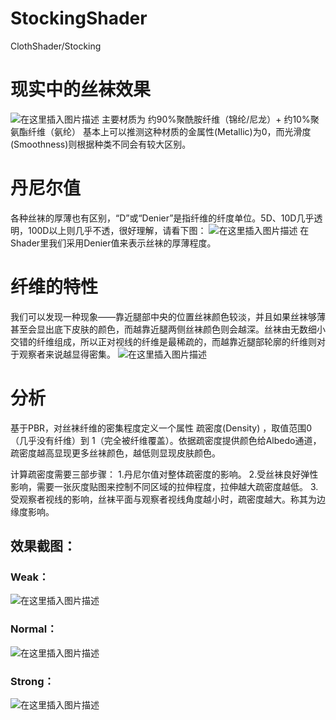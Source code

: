 # StockingShader
ClothShader/Stocking
# 现实中的丝袜效果
![在这里插入图片描述](https://img-blog.csdnimg.cn/20191017221403832.png?x-oss-process=image/watermark,type_ZmFuZ3poZW5naGVpdGk,shadow_10,text_aHR0cHM6Ly9ibG9nLmNzZG4ubmV0L3FxXzQyMTE1NDQ3,size_16,color_FFFFFF,t_70)
主要材质为 约90%聚酰胺纤维（锦纶/尼龙）+ 约10%聚氨酯纤维（氨纶） 
基本上可以推测这种材质的金属性(Metallic)为0，而光滑度(Smoothness)则根据种类不同会有较大区别。

# 丹尼尔值
各种丝袜的厚薄也有区别，“D”或“Denier”是指纤维的纤度单位。5D、10D几乎透明，100D以上则几乎不透，很好理解，请看下图：
![在这里插入图片描述](https://img-blog.csdnimg.cn/20191017221500276.png?x-oss-process=image/watermark,type_ZmFuZ3poZW5naGVpdGk,shadow_10,text_aHR0cHM6Ly9ibG9nLmNzZG4ubmV0L3FxXzQyMTE1NDQ3,size_16,color_FFFFFF,t_70)
在Shader里我们采用Denier值来表示丝袜的厚薄程度。

# 纤维的特性
我们可以发现一种现象——靠近腿部中央的位置丝袜颜色较淡，并且如果丝袜够薄甚至会显出底下皮肤的颜色，而越靠近腿两侧丝袜颜色则会越深。丝袜由无数细小交错的纤维组成，所以正对视线的纤维是最稀疏的，而越靠近腿部轮廓的纤维则对于观察者来说越显得密集。
![在这里插入图片描述](https://img-blog.csdnimg.cn/2019101722163971.png?x-oss-process=image/watermark,type_ZmFuZ3poZW5naGVpdGk,shadow_10,text_aHR0cHM6Ly9ibG9nLmNzZG4ubmV0L3FxXzQyMTE1NDQ3,size_16,color_FFFFFF,t_70)
# 分析
基于PBR，对丝袜纤维的密集程度定义一个属性 疏密度(Density) ，取值范围0（几乎没有纤维）到 1（完全被纤维覆盖）。依据疏密度提供颜色给Albedo通道，疏密度越高显现更多丝袜颜色，越低则显现皮肤颜色。

计算疏密度需要三部步骤：
1.丹尼尔值对整体疏密度的影响。
2.受丝袜良好弹性影响，需要一张灰度贴图来控制不同区域的拉伸程度，拉伸越大疏密度越低。
3.受观察者视线的影响，丝袜平面与观察者视线角度越小时，疏密度越大。称其为边缘度影响。

## 效果截图：
### Weak：
![在这里插入图片描述](https://img-blog.csdnimg.cn/2019101722251576.png?x-oss-process=image/watermark,type_ZmFuZ3poZW5naGVpdGk,shadow_10,text_aHR0cHM6Ly9ibG9nLmNzZG4ubmV0L3FxXzQyMTE1NDQ3,size_16,color_FFFFFF,t_70)
### Normal：
![在这里插入图片描述](https://img-blog.csdnimg.cn/20191017222748390.png?x-oss-process=image/watermark,type_ZmFuZ3poZW5naGVpdGk,shadow_10,text_aHR0cHM6Ly9ibG9nLmNzZG4ubmV0L3FxXzQyMTE1NDQ3,size_16,color_FFFFFF,t_70)
### Strong：
![在这里插入图片描述](https://img-blog.csdnimg.cn/20191017222541831.png?x-oss-process=image/watermark,type_ZmFuZ3poZW5naGVpdGk,shadow_10,text_aHR0cHM6Ly9ibG9nLmNzZG4ubmV0L3FxXzQyMTE1NDQ3,size_16,color_FFFFFF,t_70)
